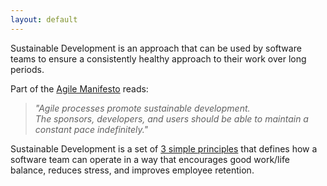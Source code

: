 ```yaml
---
layout: default
---
```


Sustainable Development is an approach that can be used by software teams to
ensure a consistently healthy approach to their work over long periods.

Part of the [Agile Manifesto](https://agilemanifesto.org/principles.html) reads:

> _"Agile processes promote sustainable development._  
> _The sponsors, developers, and users should be able_
> _to maintain a constant pace indefinitely."_

Sustainable Development is a set of [3 simple principles](principles) that
defines how a software team can operate in a way that encourages good work/life
balance, reduces stress, and improves employee retention.
